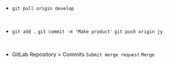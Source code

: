 - `git pull origin develop`


<br>

- `git add .`
  `git commit -m 'Make product'`
  `git push origin jy`


<br>

- GitLab
  Repository > Commits
  `Submit merge request`
  `Merge`
  ​

